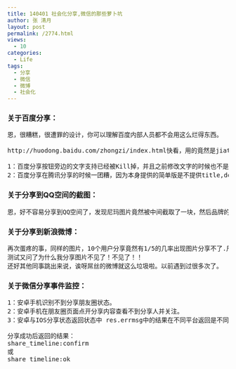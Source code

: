 ```yaml
---
title: 140401 社会化分享,微信的那些萝卜坑
author: 张 清月
layout: post
permalink: /2774.html
views:
  - 10
categories:
  - Life
tags:
  - 分享
  - 微信
  - 微博
  - 社会化
---
```

### 关于百度分享：

<pre>恩，很糟糕，很遭罪的设计，你可以理解百度内部人员都不会用这么烂得东西。

http://huodong.baidu.com/zhongzi/index.html快看，用的竟然是jiathis

1：百度分享按钮旁边的文字支持已经被Kill掉，并且之前修改文字的时候也不是对齐图标的。
2：百度分享在腾讯分享的时候一团糟，因为本身提供的简单版是不提供title,desc的区分，点击到QQ空间恩一团糟糕,图就不截了。
</pre>

### 关于分享到QQ空间的截图：

<pre>恩，好不容易分享到QQ空间了，发现尼玛图片竟然被中间截取了一块，然后品牌的兄弟姐妹就大喊，你丫怎么做的为什么图片不是一块完整的，显示不全啊，不行啊！！！
</pre>

### 关于分享到新浪微博：

<pre>再次蛋疼的事，同样的图片，10个用户分享竟然有1/5的几率出现图片分享不了.尺寸的话我看了下40KB的样子。
测试又问了为什么我分享图片不见了！不见了！！
还好其他同事跳出来说，诶呀屌丝的微博就这么垃圾啦。以前遇到过很多次了。
</pre>

### 关于微信分享事件监控：

<pre>1：安卓手机识别不到分享朋友圈状态。
2：安卓手机在朋友圈页面点开分享内容查看不到分享人并关注。
3：安卓与IOS分享状态返回状态中 res.errmsg中的结果在不同平台返回是不同的:

分享成功后返回的结果：
share_timeline:confirm
或
share_timeline:ok
</pre>